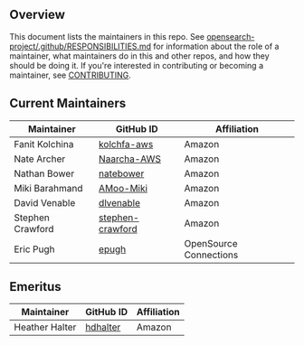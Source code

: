 ## Overview

This document lists the maintainers in this repo. See [opensearch-project/.github/RESPONSIBILITIES.md](https://github.com/opensearch-project/.github/blob/main/RESPONSIBILITIES.md#maintainer-responsibilities) for information about the role of a maintainer, what maintainers do in this and other repos, and how they should be doing it. If you're interested in contributing or becoming a maintainer, see [CONTRIBUTING](CONTRIBUTING.md).  

## Current Maintainers

| Maintainer       | GitHub ID                                       | Affiliation |
| ---------------- | ----------------------------------------------- | ----------- |
| Fanit Kolchina   | [kolchfa-aws](https://github.com/kolchfa-aws)   | Amazon      |
| Nate Archer      | [Naarcha-AWS](https://github.com/Naarcha-AWS)   | Amazon      |
| Nathan Bower     | [natebower](https://github.com/natebower)       | Amazon      |
| Miki Barahmand   | [AMoo-Miki](https://github.com/AMoo-Miki)       | Amazon      |
| David Venable    | [dlvenable](https://github.com/dlvenable)       | Amazon      | 
| Stephen Crawford | [stephen-crawford](https://github.com/stephen-crawford) | Amazon      |
| Eric Pugh        | [epugh](https://github.com/epugh)               | OpenSource Connections  | 

## Emeritus

| Maintainer       | GitHub ID                                       | Affiliation |
| ---------------- | ----------------------------------------------- | ----------- |
| Heather Halter   | [hdhalter](https://github.com/hdhalter)         | Amazon      |
